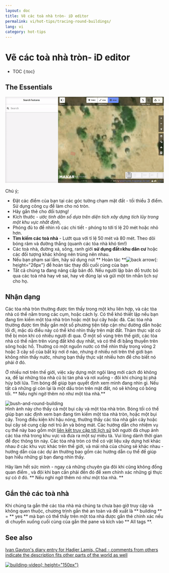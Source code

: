 ```yaml
---
layout: doc
title: Vẽ các toà nhà tròn- iD editor
permalink: vi/hot-tips/tracing-round-buildings/
lang: vi
category: hot-tips
---
```


Vẽ các toà nhà tròn- iD editor
============

- TOC
{:toc}

The Essentials
----------

![Round Buildings][]  


Chú ý;  

- Đặt các điểm của bạn tại các góc tường chạm mặt đất - tối thiểu 3 điểm. Sử dụng công cụ để làm cho nó tròn.  
- Hãy gắn thẻ cho đối tượng!  
- Kích thước - *ước tính dân số dựa trên diện tích xây dựng tích lũy trong một khu vực nhất định*,  
- Phóng đủ to để nhìn rõ các chi tiết - phóng to tới tỉ lệ 20 mét hoặc nhỏ hơn.  
- **Tìm kiếm các toà nhà** - Lướt qua với tỉ lệ 50 mét và 80 mét. Theo dõi bóng râm và đường thẳng (quanh các tòa nhà khó tìm!)  
- Các toà nhà, đường xá, sông, ranh giới **sử dụng đất=khu dân cư** hoặc các đối tượng khác không nên trùng nên nhau.  
- Nếu bạn phạm sai lầm, hãy sử dụng nút ** Hoàn tác **![back arrow]{: height="26px"} để hoàn tác thay đổi cuối cùng của bạn  
- Tất cả chúng ta đang nâng cấp bản đồ. Nếu người lập bản đồ trước bỏ qua các toà nhà hay vẽ sai, hay vẽ đúng lại và gửi một tin nhắn lịch sự cho họ.  

Nhận dạng
---------------

Các tòa nhà tròn thường được tìm thấy trong một khu liên hợp, và các tòa nhà có thể nằm trong các cụm, hoặc cách ly. Có thể khó thiết lập nếu bạn đang tìm kiếm một tòa nhà tròn hoặc một bụi cây hoặc đá. Các tòa nhà thường được tìm thấy gần một số phương tiện tiếp cận như đường dẫn hoặc lối đi, mặc dù điều này có thể khó nhìn thấy trên mặt đất. Thảm thực vật có thể bị mòn khi có nhiều người đi qua. Ở một số vùng trên thế giới, các tòa nhà có thể nằm trên vùng đất khô duy nhất, và có thể đi bằng thuyền trên sông hoặc hồ. Thường có một nguồn nước có thể nhìn thấy trong vòng 2 hoặc 3 cây số của bất kỳ nơi ở nào, nhưng ở nhiều nơi trên thế giới bạn không nhìn thấy nước, nhưng bạn thấy thực vật nhiều hơn để cho biết nó phải ở đó.  

Ở nhiều nơi trên thế giới, việc xây dựng một ngôi làng mới cách đó không xa, để lại những tòa nhà cũ bị tàn phá và rơi xuống - đôi khi chúng bị phá hủy bởi lửa. Tìm bóng để giúp bạn quyết định xem mình đang nhìn gì. Nếu tất cả những gì còn lại là một dấu tròn trên mặt đất, nó sẽ không có bóng tối. ** Nếu nghi ngờ thêm nó như một tòa nhà.**  

![bush-and-round-building][]  
Hình ảnh này cho thấy cả một bụi cây và một tòa nhà tròn. Bóng tối có thể giúp bạn xác định xem bạn đang tìm kiếm một tòa nhà tròn, hoặc một bụi cây. Trong điều kiện khí hậu nóng, thường thấy các tòa nhà gần cây hoặc bụi cây sẽ cung cấp nơi trú ẩn và bóng mát. Các hướng dẫn cho nhiệm vụ cụ thể này bao gồm một [liên kết truy cập tới lịch sử](https://www.openstreetmap.org/user/IvanGayton/diary/38612) bởi người đã chụp ảnh các tòa nhà trong khu vực và đưa ra một sự miêu tả. Vui lòng dành thời gian để đọc thông tin này. Các tòa nhà tròn có thể có vật liệu xây dựng hơi khác nhau ở các khu vực khác trên thế giới, và mái nhà của chúng sẽ khác nhau - hướng dẫn của các dự án thường bao gồm các hướng dẫn cụ thể để giúp bạn hiểu những gì bạn đang nhìn thấy.  

Hãy làm hết sức mình - ngay cả những chuyên gia đôi khi cũng không đồng quan điểm , và đôi khi bạn cần phải đến đó để xem chính xác những gì thực sự có ở đó. ** Nếu nghi ngờ thêm nó như một tòa nhà. **  

Gắn thẻ các toà nhà
-------------

Khi chúng ta gắn thẻ các tòa nhà mà chúng ta chưa bao giờ truy cập và không quen thuộc, chương trình gắn thẻ an toàn và đề xuất là ** building ** = ** yes ** mà bạn có thể thấy trên một tòa nhà được gắn thẻ chính xác nếu di chuyển xuống cuối cùng của gắn thẻ pane và kích vào ** All tags **.

See also  
---------

[Ivan Gayton's diary entry for Hadjer Lamis, Chad - comments from others indicate the description fits other parts of the world as well](https://www.openstreetmap.org/user/IvanGayton/diary/38612)

[![building-video]{: height="150px"}](https://www.youtube.com/watch?v=VPJz-AucqF4&index=7&list=PLb9506_-6FMHZ3nwn9heri3xjQKrSq1hN "Humanitarian OpenStreetMap Team Tutorial Videos - Adding a Building to OpenStreetMap")  


[keymon]:/images/hot-tips/keymon.png
[Round Buildings]: /images/hot-tips/round_building.gif "Demonstration of mapping a round building"
[bush-and-round-building]: /images/hot-tips/bush-and-round-building.png "Round building next to a bush"
[back arrow]: /images/beginner/back-arrow.png "Undo"
[building-video]: /images/hot-tips/building-video.png "Humanitarian OpenStreetMap Team Tutorial Videos - Adding a Building to OpenStreetMap"
